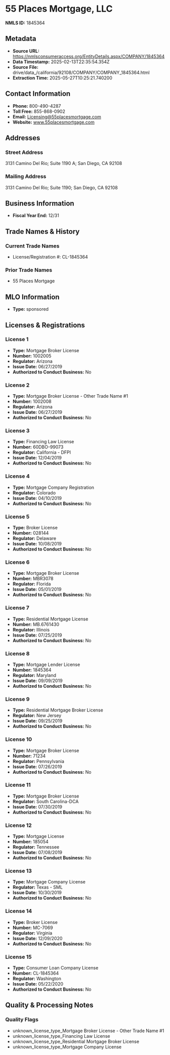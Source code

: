 # 55 Places Mortgage, LLC

**NMLS ID:** 1845364

## Metadata
- **Source URL:** https://nmlsconsumeraccess.org/EntityDetails.aspx/COMPANY/1845364
- **Data Timestamp:** 2025-02-13T22:35:54.354Z
- **Source File:** drive/data_/california/92108/COMPANY/COMPANY_1845364.html
- **Extraction Time:** 2025-05-27T10:25:21.740200

## Contact Information
- **Phone:** 800-490-4287
- **Toll Free:** 855-868-0902
- **Email:** Licensing@55placesmortgage.com
- **Website:** www.55placesmortgage.com

## Addresses
### Street Address
3131 Camino Del Rio; Suite 1190 A; San Diego, CA 92108

### Mailing Address
3131 Camino Del Rio; Suite 1190; San Diego, CA 92108

## Business Information
- **Fiscal Year End:** 12/31

## Trade Names & History
### Current Trade Names
- License/Registration #: CL-1845364

### Prior Trade Names
- 55 Places Mortgage

## MLO Information
- **Type:** sponsored

## Licenses & Registrations

### License 1
- **Type:** Mortgage Broker License
- **Number:** 1002005
- **Regulator:** Arizona
- **Issue Date:** 06/27/2019
- **Authorized to Conduct Business:** No

### License 2
- **Type:** Mortgage Broker License - Other Trade Name #1
- **Number:** 1002008
- **Regulator:** Arizona
- **Issue Date:** 06/27/2019
- **Authorized to Conduct Business:** No

### License 3
- **Type:** Financing Law License
- **Number:** 60DBO-99073
- **Regulator:** California - DFPI
- **Issue Date:** 12/04/2019
- **Authorized to Conduct Business:** No

### License 4
- **Type:** Mortgage Company Registration
- **Regulator:** Colorado
- **Issue Date:** 04/10/2019
- **Authorized to Conduct Business:** No

### License 5
- **Type:** Broker License
- **Number:** 028144
- **Regulator:** Delaware
- **Issue Date:** 10/08/2019
- **Authorized to Conduct Business:** No

### License 6
- **Type:** Mortgage Broker License
- **Number:** MBR3078
- **Regulator:** Florida
- **Issue Date:** 05/01/2019
- **Authorized to Conduct Business:** No

### License 7
- **Type:** Residential Mortgage License
- **Number:** MB.6761430
- **Regulator:** Illinois
- **Issue Date:** 07/25/2019
- **Authorized to Conduct Business:** No

### License 8
- **Type:** Mortgage Lender License
- **Number:** 1845364
- **Regulator:** Maryland
- **Issue Date:** 09/09/2019
- **Authorized to Conduct Business:** No

### License 9
- **Type:** Residential Mortgage Broker License
- **Regulator:** New Jersey
- **Issue Date:** 09/25/2019
- **Authorized to Conduct Business:** No

### License 10
- **Type:** Mortgage Broker License
- **Number:** 71234
- **Regulator:** Pennsylvania
- **Issue Date:** 07/26/2019
- **Authorized to Conduct Business:** No

### License 11
- **Type:** Mortgage Broker License
- **Regulator:** South Carolina-DCA
- **Issue Date:** 07/30/2019
- **Authorized to Conduct Business:** No

### License 12
- **Type:** Mortgage License
- **Number:** 185054
- **Regulator:** Tennessee
- **Issue Date:** 07/08/2019
- **Authorized to Conduct Business:** No

### License 13
- **Type:** Mortgage Company License
- **Regulator:** Texas - SML
- **Issue Date:** 10/30/2019
- **Authorized to Conduct Business:** No

### License 14
- **Type:** Broker License
- **Number:** MC-7069
- **Regulator:** Virginia
- **Issue Date:** 12/09/2020
- **Authorized to Conduct Business:** No

### License 15
- **Type:** Consumer Loan Company License
- **Number:** CL-1845364
- **Regulator:** Washington
- **Issue Date:** 05/22/2020
- **Authorized to Conduct Business:** No

## Quality & Processing Notes
### Quality Flags
- unknown_license_type_Mortgage Broker License - Other Trade Name #1
- unknown_license_type_Financing Law License
- unknown_license_type_Residential Mortgage Broker License
- unknown_license_type_Mortgage Company License
